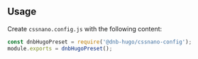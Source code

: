 ## Usage

Create `cssnano.config.js` with the following content:

```js
const dnbHugoPreset = require('@dnb-hugo/cssnano-config');
module.exports = dnbHugoPreset();
```
